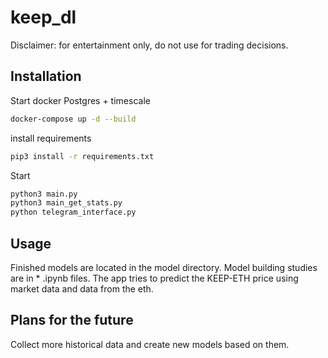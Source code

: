 # keep_dl
Disclaimer: for entertainment only, do not use for trading decisions.

## Installation

Start docker Postgres + timescale
```sh
docker-compose up -d --build
```

install requirements

```sh
pip3 install -r requirements.txt
```
Start

```sh
python3 main.py
python3 main_get_stats.py
python telegram_interface.py
```

## Usage

Finished models are located in the model directory. Model building studies are in * .ipynb files.
The app tries to predict the KEEP-ETH price using market data and data from the eth.

## Plans for the future

Сollect more historical data and create new models based on them.
